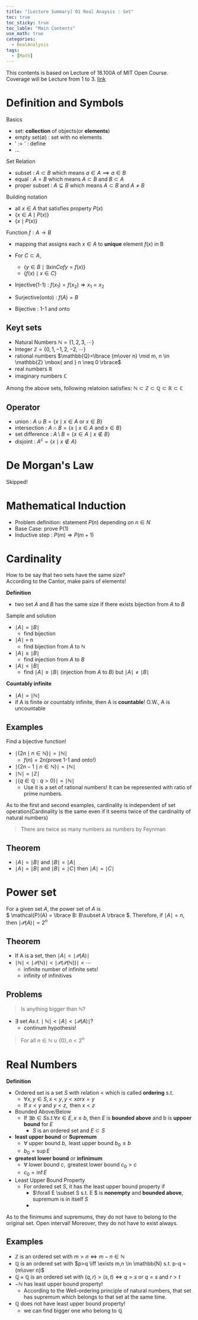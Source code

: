 ```yaml
---
title: "[Lecture Summary] 01 Real Anaysis : Set"
toc: true
toc_sticky: true
toc_lable: "Main Contents"
use_math: true
categories:
  - RealAnalysis
tags:
  - [Math]
---
```


This contents is based on Lecture of 18.100A of MIT Open Course. Coverage will be Lecture from 1 to 3. [link](https://ocw.mit.edu/courses/18-100a-real-analysis-fall-2020/video_galleries/video-lectures/)

# Definition and Symbols

Basics
- set: **collection** of objects(or **elements**)
- empty set($\emptyset$) : set with no elements
- $':='$ : define
- ...


Set Relation
- subset : $A\subset B$ which means $a\in A \implies a\in B$
- equal : $A=B$  which means $A \subset B$ and $B \subset A$
- proper subset : $A\subsetneq B$ which means $A \subset B$ and $A \neq B$


Building notation
- all $x \in A$ that satisfies property $P(x)$
- $\lbrace x \in A \mid P(x) \rbrace$
- $\lbrace x \mid P(x) \rbrace$


Function $f: A\to B$
- mapping that assigns each $x \in A$ to **unique** element $f(x)$ in B
- For $C \subset A$,
  - $\lbrace y\in B \mid \exists x in C of y=f(x) \rbrace$
  - $\lbrace f(x) \mid x\in C\rbrace$

- Injective(1-1) : $f(x_1)=f(x_2) \Rightarrow x_1 = x_2$
- Surjective(onto) : $f(A)=B$
- Bijective : 1-1 and onto

## Keyt sets

- Natural Numbers $\mathbb{N}=\lbrace 1, 2, 3, \cdots \rbrace$
- Integer $\mathbb{Z}=\lbrace 0, 1, -1, 2, -2, \cdots \rbrace$
- rational numbers $\mathbb{Q}=\lbrace {m\over n} \mid m, n \in \mathbb{Z} \mbox{ and } n \neq 0 \rbrace$
- real numbers $\mathbb{R}$
- imaginary numbers $\mathbb{C}$

Among the above sets, following relatoion satisfies:
$\mathbb{N} \subset \mathbb{Z} \subset \mathbb{Q} \subset \mathbb{R} \subset \mathbb{C}$


## Operator

- union : $A\cup B = \lbrace x \mid x\in A \mbox{ or } x \in B\rbrace$
- intersection : $A \cap B = \lbrace x \mid x\in A \mbox{ and } x \in B\rbrace$
- set difference : $A \setminus B = \lbrace x \in A \mid x\notin B\rbrace$
- disjoint : $A^c = \lbrace x \mid x \notin A\rbrace$

# De Morgan's Law

Skipped!

# Mathematical Induction

- Problem definition: statement $P(n)$ depending on $n\in N$
- Base Case: prove P(1)
- Inductive step : $P(m) \Rightarrow P(m+1)$

# Cardinality

How to be say that two sets have the same size? <br>
According to the Cantor, make pairs of elements!

**Definition**
- two set $A$ and $B$ has the same size if there exists bijection from $A$ to $B$

Sample and solution
- $\mid A \mid = \mid B \mid$ 
  - find bijection
- $\mid A \mid$ = n
  - find bijection from $A$ to $\mathbb{N}$
- $\mid A \mid \ge \mid B \mid$ 
  - find injection from $A$ to $B$
- $\mid A \mid < \mid B \mid$ 
  - find $\mid A \mid \ge \mid B \mid$ (injection from $A$ to $B$) but $\mid A \mid \ne \mid B \mid$ 


**Countably infinite**<br>
- $\mid A \mid = \mid \mathbb{N} \mid$ 
- if A is finite or countably infinite, then A is **countable**! O.W., A is uncountable

## Examples
Find a bijective function!
- $\mid \lbrace 2n \mid n \in \mathbb{N} \rbrace \mid = \mid \mathbb{N} \mid$ 
  - $f(n) = 2n$(prove 1-1 and onto!)
- $\mid \lbrace 2n-1 \mid n \in \mathbb{N} \rbrace \mid = \mid \mathbb{N} \mid$ 
- $\mid \mathbb{N} \mid = \mid \mathbb{Z} \mid$
- $\mid \lbrace q \in \mathbb{Q} : q>0 \rbrace \mid = \mid \mathbb{N} \mid$
  - Use it is a set of rational numbers! It can be represented with ratio of prime numbers.


As to the first and second examples, cardinality is independent of set operation(Cardinality is the same even if it seems twice of the cardinality of natural numbers)
> There are twice as many numbers as numbers by Feynman

## Theorem

- $\mid A \mid = \mid B \mid$ and $\mid B \mid = \mid A \mid$
- $\mid A \mid = \mid B \mid$ and $\mid B \mid = \mid C \mid$ then $\mid A \mid = \mid C \mid$

# Power set

For a given set $A$, the power set of $A$ is<br>
$ \mathcal{P}(A) = \lbrace B: B\subset A \rbrace $. Therefore, if $\mid A \mid = n$, then $\mid \mathcal{P}(A)\mid = 2^n$

## Theorem
- If A is a set, then $\mid A \mid < \mid \mathcal{P}(A)\mid$
- $\mid \mathbb{N} \mid < \mid \mathcal{P}(\mathbb{N})\mid < \mid \mathcal{P}(\mathcal{P}(\mathbb{N}))\mid < \cdots$
  - infinite number of infinite sets!
  - infinity of infinitives

## Problems

> Is anything bigger than $\mathbb{N}$?
- $\exists \mbox{ set } A s.t. \mid \mathbb{N} \mid<  \mid A\mid < \mid \mathcal{P}(A)\mid$?
  - continum hypothesis!

> For all $n \in \mathbb{N}\cup \lbrace 0 \rbrace, n<2^n$

# Real Numbers

**Definition**
- Ordered set is a set $S$ with relation $<$ which is called **ordering** s.t.
  - $\forall x, y \in S, x<y , y<x or x = y$
  - If $x<y \mbox{ and }y<z, \mbox{ then } x<z$
- Bounded Above/Below
  - If $\exists b\in S s.t. \forall x \in E, x\le b$, then $E$ is **bounded above** and b is **uppoer bound** for $E$
    - $S$ is an ordered set and $E \subset S$
- **least upper bound** or **Supremum**
  - $\forall \mbox { upper bound }b, \mbox{ least upper bound } b_0 \le b$
  - $b_0 = \sup E$
- **greatest lower bound** or **infinimum**
  - $\forall \mbox { lower bound }c, \mbox{ greatest lower bound } c_0 > c$
  - $c_0 = \inf E$
- Least Upper Bound Property
  - For ordered set $S$, it has the least upper bound property if 
    - $\forall E \subset S s.t. E $ is **nonempty** and **bounded above**, supremum is in itself $S$
    - 

As to the finimums and supremums, they do not have to belong to the original set. Open interval! Moreover, they do not have to exist always.

## Examples

- $\mathbb{Z}$ is an ordered set with $m>n \iff m-n \in \mathbb{N}$
- $\mathbb{Q}$ is an ordered set with $p>q \iff \exists m,n \in \mathbb{N} s.t. p-q = {m\over n}$
- $\mathbb{Q}\times\mathbb{Q}$ is an ordered set with $(q,r)>(s,t) \iff q>s \mbox{ or } q=s \mbox{ and } r>t$
- $-\mathbb{N}$ has least upper bound property!
  - According to the Well-ordering principle of natural numbers, that set has supremum which belongs to that set at the same time.
- $\mathbb{Q}$ does not have least upper bound property!
  - we can find bigger one who belong to $\mathbb{Q}$